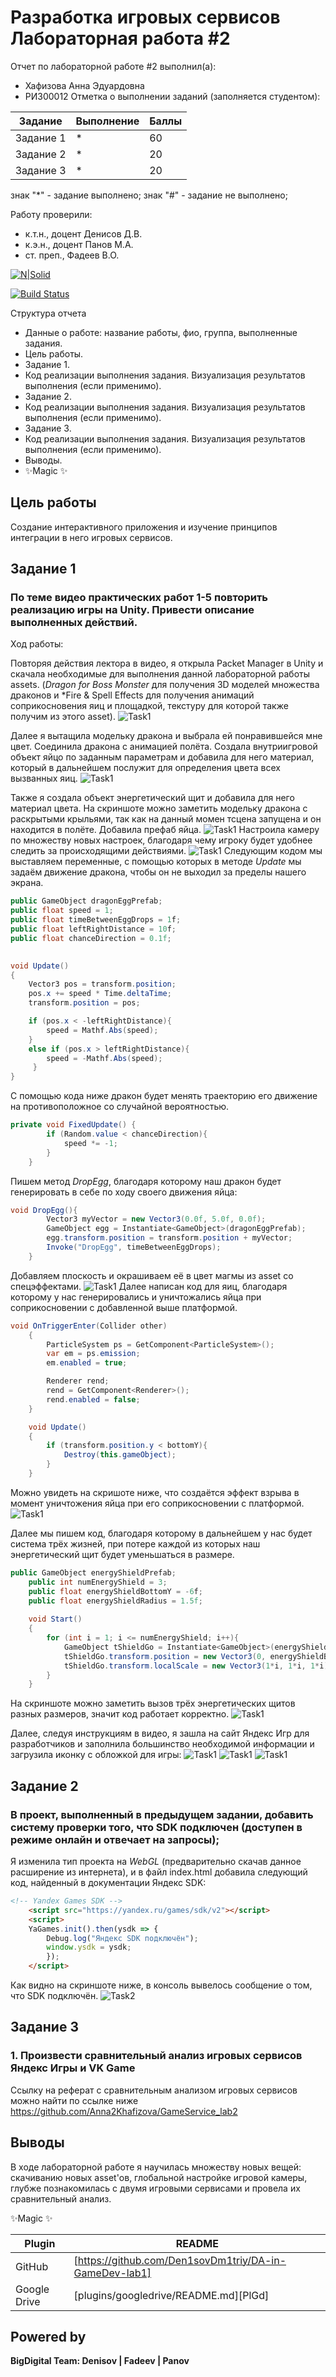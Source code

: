 # Разработка игровых сервисов Лабораторная работа #2
Отчет по лабораторной работе #2 выполнил(а):
- Хафизова Анна Эдуардовна
- РИ300012
Отметка о выполнении заданий (заполняется студентом):

| Задание | Выполнение | Баллы |
| ------ | ------ | ------ |
| Задание 1 | * | 60 |
| Задание 2 | * | 20 |
| Задание 3 | * | 20 |

знак "*" - задание выполнено; знак "#" - задание не выполнено;

Работу проверили:
- к.т.н., доцент Денисов Д.В.
- к.э.н., доцент Панов М.А.
- ст. преп., Фадеев В.О.

[![N|Solid](https://cldup.com/dTxpPi9lDf.thumb.png)](https://nodesource.com/products/nsolid)

[![Build Status](https://travis-ci.org/joemccann/dillinger.svg?branch=master)](https://travis-ci.org/joemccann/dillinger)

Структура отчета

- Данные о работе: название работы, фио, группа, выполненные задания.
- Цель работы.
- Задание 1.
- Код реализации выполнения задания. Визуализация результатов выполнения (если применимо).
- Задание 2.
- Код реализации выполнения задания. Визуализация результатов выполнения (если применимо).
- Задание 3.
- Код реализации выполнения задания. Визуализация результатов выполнения (если применимо).
- Выводы.
- ✨Magic ✨

## Цель работы
Создание интерактивного приложения и изучение принципов интеграции в него игровых сервисов.


## Задание 1
### По теме видео практических работ 1-5 повторить реализацию игры на Unity. Привести описание выполненных действий.

Ход работы:

Повторяя действия лектора в видео, я открыла Packet Manager в Unity и скачала необходимые для выполнения данной лабораторной работы assets. (*Dragon for Boss Monster* для получения 3D моделей множества драконов и *Fire & Spell Effects для получения анимаций соприкосновения яиц и площадкой, текстуру для которой также получим из этого asset).
![Task1](image4.png)


Далее я вытащила модельку дракона и выбрала ей понравившейся мне цвет. Соединила дракона с анимацией полёта. Создала внутриигровой объект яйцо по заданным параметрам и добавила для него материал, который в дальнейшем послужит для определения цвета всех вызванных яиц.
![Task1](image1.png)

Также я создала объект энергетический щит и добавила для него материал цвета. На скриншоте можно заметить модельку дракона с раскрытыми крыльями, так как на данный момен тсцена запущена и он находится в полёте. Добавила префаб яйца.
![Task1](image2.png)
Настроила камеру по множеству новых настроек, благодаря чему игроку будет удобнее следить за происходящими действиями.
![Task1](image3.png)
Следующим кодом мы выставляем переменные, с помощью которых в методе *Update* мы задаём движение дракона, чтобы он не выходил за пределы нашего экрана.
```c#
public GameObject dragonEggPrefab;
public float speed = 1;
public float timeBetweenEggDrops = 1f;
public float leftRightDistance = 10f;
public float chanceDirection = 0.1f;
    

void Update()
{
    Vector3 pos = transform.position;
    pos.x += speed * Time.deltaTime;
    transform.position = pos;

    if (pos.x < -leftRightDistance){
        speed = Mathf.Abs(speed);  
    }
    else if (pos.x > leftRightDistance){
        speed = -Mathf.Abs(speed);
     }
}

```
С помощью кода ниже дракон будет менять траекторию его движение на противоположное со случайной вероятностью.
```c#
private void FixedUpdate() {
        if (Random.value < chanceDirection){
            speed *= -1;
        }
    }
```
Пишем метод *DropEgg*, благодаря которому наш дракон будет генерировать в себе по ходу своего движения яйца:
```c#
void DropEgg(){
        Vector3 myVector = new Vector3(0.0f, 5.0f, 0.0f);
        GameObject egg = Instantiate<GameObject>(dragonEggPrefab);
        egg.transform.position = transform.position + myVector;
        Invoke("DropEgg", timeBetweenEggDrops);
    }
```

Добавляем плоскость и окрашиваем её в цвет магмы из asset со спецэффектами. 
![Task1](image6.png)
Далее написан код для яиц, благодаря которому у нас генерировались и уничтожались яйца при соприкосновении с добавленной выше платформой.
```c#
void OnTriggerEnter(Collider other)
    {
        ParticleSystem ps = GetComponent<ParticleSystem>();
        var em = ps.emission;
        em.enabled = true;

        Renderer rend;
        rend = GetComponent<Renderer>();
        rend.enabled = false;
    }

    void Update()
    {
        if (transform.position.y < bottomY){
            Destroy(this.gameObject);
        }
    }
```
Можно увидеть на скришоте ниже, что создаётся эффект взрыва в момент уничтожения яйца при его соприкосновении с платформой.
![Task1](image7.png)

Далее мы пишем код, благодаря которому в дальнейшем у нас будет система трёх жизней, при потере каждой из которых наш энергетический щит будет уменьшаться в размере.
```c#
public GameObject energyShieldPrefab;
    public int numEnergyShield = 3;
    public float energyShieldBottomY = -6f;
    public float energyShieldRadius = 1.5f;
    
    void Start()
    {
        for (int i = 1; i <= numEnergyShield; i++){
            GameObject tShieldGo = Instantiate<GameObject>(energyShieldPrefab);
            tShieldGo.transform.position = new Vector3(0, energyShieldBottomY, 0);
            tShieldGo.transform.localScale = new Vector3(1*i, 1*i, 1*i);
        }
    }
```
На скриншоте можно заметить вызов трёх энергетических щитов разных размеров, значит код работает корректно.
![Task1](image8.png)

Далее, следуя инструкциям в видео, я зашла на сайт Яндекс Игр для разработчиков и заполнила большинство необходимой информации и загрузила иконку с обложкой для игры:
![Task1](image9.png)
![Task1](image10.png)
![Task1](image11.png)




## Задание 2
### В проект, выполненный в предыдущем задании, добавить систему проверки того, что SDK подключен (доступен в режиме онлайн и отвечает на запросы);
Я изменила тип проекта на *WebGL* (предварительно скачав данное расширение из интернета), и в файл index.html добавила следующий код, найденный в документации Яндекс SDK:
```html
<!-- Yandex Games SDK -->
    <script src="https://yandex.ru/games/sdk/v2"></script>
    <script>
    YaGames.init().then(ysdk => {
        Debug.log("Яндекс SDK подключён");
        window.ysdk = ysdk;
        });
    </script>
```
Как видно на скриншоте ниже, в консоль вывелось сообщение о том, что SDK подключён.
![Task2](image12.png)



## Задание 3
### 1.	Произвести сравнительный анализ игровых сервисов Яндекс Игры и VK Game
Ссылку на реферат с сравнительным анализом игровых сервисов можно найти по ссылке ниже
https://github.com/Anna2Khafizova/GameService_lab2

## Выводы

В ходе лабораторной работе я научилась множеству новых вещей: скачиванию новых asset'ов, глобальной настройке игровой камеры, глубже познакомилась с двумя игровыми сервисами и провела их сравнительный анализ.

✨Magic ✨

| Plugin | README |
| ------ | ------ |
| GitHub | [https://github.com/Den1sovDm1triy/DA-in-GameDev-lab1] |
| Google Drive | [plugins/googledrive/README.md][PlGd] |


## Powered by

**BigDigital Team: Denisov | Fadeev | Panov**
